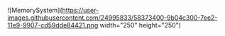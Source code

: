 ![MemorySystem](https://user-images.githubusercontent.com/24995833/58373400-9b04c300-7ee2-11e9-9907-cd59dde84421.png width="250" height="250")
